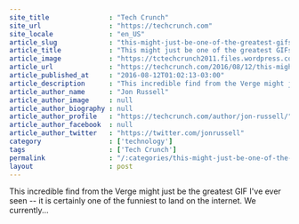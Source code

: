 ```yaml
---
site_title               : "Tech Crunch"
site_url                 : "https://techcrunch.com"
site_locale              : "en_US"
article_slug             : "this-might-just-be-one-of-the-greatest-gifs-of-all-time"
article_title            : "This might just be one of the greatest GIFs of all time"
article_image            : "https://tctechcrunch2011.files.wordpress.com/2016/08/slapstick_gif.gif?w=764&h=400&crop=1"
article_url              : "https://techcrunch.com/2016/08/12/this-might-just-be-one-of-the-greatest-gifs-of-all-time/"
article_published_at     : "2016-08-12T01:02:13-03:00"
article_description      : "This incredible find from the Verge might just be the greatest GIF I've ever seen -- it is certainly one of the funniest to land on the internet. We currently..."
article_author_name      : "Jon Russell"
article_author_image     : null
article_author_biography : null
article_author_profile   : "https://techcrunch.com/author/jon-russell/"
article_author_facebook  : null
article_author_twitter   : "https://twitter.com/jonrussell"
category                 : ['technology']
tags                     : ['Tech Crunch']
permalink                : "/:categories/this-might-just-be-one-of-the-greatest-gifs-of-all-time/"
layout                   : post
---
```


This incredible find from the Verge might just be the greatest GIF I've ever seen -- it is certainly one of the funniest to land on the internet. We currently...

